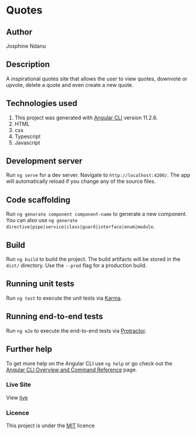 # Quotes

## Author
Josphine Ndanu

## Description
A inspirational quotes site that allows the user to view quotes, downvote or upvote, delete a quote and even create a new quote.

## Technologies used 

1. This project was generated with [Angular CLI](https://github.com/angular/angular-cli) version 11.2.6.
2. HTML 
3. css 
4. Typescript
5. Javascript

## Development server

Run `ng serve` for a dev server. Navigate to `http://localhost:4200/`. The app will automatically reload if you change any of the source files.

## Code scaffolding

Run `ng generate component component-name` to generate a new component. You can also use `ng generate directive|pipe|service|class|guard|interface|enum|module`.

## Build

Run `ng build` to build the project. The build artifacts will be stored in the `dist/` directory. Use the `--prod` flag for a production build.

## Running unit tests

Run `ng test` to execute the unit tests via [Karma](https://karma-runner.github.io).

## Running end-to-end tests

Run `ng e2e` to execute the end-to-end tests via [Protractor](http://www.protractortest.org/).

## Further help

To get more help on the Angular CLI use `ng help` or go check out the [Angular CLI Overview and Command Reference](https://angular.io/cli) page.

### Live Site
View [live](https://ndanu-josy.github.io/quotes/)

### Licence
This project is under the  [MIT](LICENSE) licence

